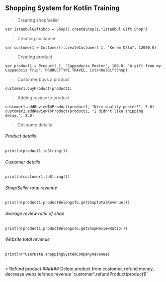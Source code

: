 ## Shopping System for Kotlin Training

> Creating shop/seller

  `var istanbulGiftShop = Shop().createShop(1,"Istanbul Gift Shop")`

> Creating customer

  `var customer1 = Customer().createCustomer(
            1,
            "Kerem Oflu",
            12000.0)`

> Creating product

`var product1 = Product( 1,
            "Cappadocia Poster",
            100.0,
            "A gift from my Cappadocia Trip",
            PRODUCTTYPE.TRAVEL,
            istanbulGiftShop) `
            
> Customer buys a product

`customer1.buyProduct(product1)  `       

> Adding review to product

`customer1.addReviewToProduct(product1, "Nice quality poster!", 5.0)
customer2.addReviewToProduct(product1, "I didn't like shipping delay.", 2.0)`

> Get some details

###### Product details
`println(product1.toString())`

###### Customer details
`println(customer1.toString())`

###### Shop/Seller total revenue
`println(product1.productBelongsTo.getShopTotalRevenue())`
 
 ###### Average review ratio of shop
` println(product1.productBelongsTo.getShopReviewRatio()) `

###### Website total revenue
`println("UserData.shoppingSystemCompanyRevenue)`
            
<br/>            
> Refund product
###### Delete product from customer, refund money, decrease website/shop revenue
`customer1.refundProduct(product1)`

